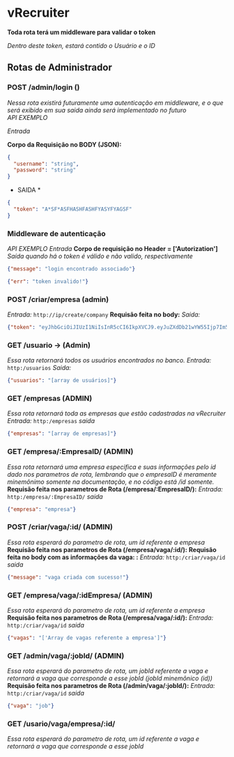 # vRecruiter

**Toda rota terá um middleware para validar o token**

*Dentro deste token, estará contido o Usuário e o ID*

## Rotas de Administrador

### POST /admin/login ()

*Nessa rota existirá futuramente uma autenticação em middleware, e o que será exibido em sua saida ainda será implementado no futuro*
<br>
*API EXEMPLO*

*Entrada*

**Corpo da Requisição no BODY (JSON):**

```json
{
  "username": "string",
  "password": "string"
}
```
* SAIDA *

```json
{
  "token": "A*SF*ASFHASHFASHFYASYFYAGSF"
}
```
### Middleware de autenticação
*API EXEMPLO*
*Entrada*
**Corpo de requisição no Header = ['Autorization']**
*Saída quando há o token é válido e não valido, respectivamente*
```Json 
{"message": "login encontrado associado"}
```
```Json 
{"err": "token invalido!"}
```
### POST /criar/empresa (admin)
*Entrada:* ```http://ip/create/company```
**Requisão feita no body:**
*Saida:* 

```Json 
{"token": "eyJhbGciOiJIUzI1NiIsInR5cCI6IkpXVCJ9.eyJuZXdDb21wYW55Ijp7Im5hbWUiOiJjb3JpbnRoaWFucyBGQyIsImlkIjo1fSwiaWF0IjoxNjgzODEzMDczLCJleHAiOjE5OTkzODkwNzN9QbM8CiWlcZk010H5Gd_kttNy-f_UKS8lPcSklQk5.hAU"}
```
### GET /usuario -> (Admin)
*Essa rota retornará todos os usuários encontrados no banco.*
*Entrada:* ```http:/usuarios```
*Saida:* 

```Json 
{"usuarios": "[array de usuários]"}
```

### GET /empresas (ADMIN)

*Essa rota retornará toda as empresas que estão cadastradas na vRecruiter*
*Entrada:* ```http:/empresas```
*saida*
```Json 
{"empresas": "[array de empresas]"}
```
### GET /empresa/:EmpresaID/ (ADMIN)
*Essa rota retornará uma empresa especifica e suas informações pelo id dado nos parametros de rota, lembrando que o empresaID é meramente minemônimo somente na documentação, e no código está /id somente.*
**Requisão feita nos parametros de Rota (/empresa/:EmpresaID/):**
*Entrada:* ```http:/empresa/:EmpresaID/```
*saida*
```Json 
{"empresa": "empresa"}
```
### POST /criar/vaga/:id/ (ADMIN)
*Essa rota esperará do parametro de rota, um id referente a empresa*
**Requisão feita nos parametros de Rota (/empresa/vaga/:id/):**
**Requisão feita no body com as informações da vaga:  :**
*Entrada:* ```http:/criar/vaga/id```
*saida*
```Json 
{"message": "vaga criada com sucesso!"}
```
### GET /empresa/vaga/:idEmpresa/ (ADMIN)
*Essa rota esperará do parametro de rota, um id referente a empresa*
**Requisão feita nos parametros de Rota (/empresa/vaga/:id/):**
*Entrada:* ```http:/criar/vaga/id```
*saida*
```Json 
{"vagas": "['Array de vagas referente a empresa']"}
```
### GET /admin/vaga/:jobId/ (ADMIN)
*Essa rota esperará do parametro de rota, um jobId referente a vaga e retornará a vaga que corresponde a esse jobId (jobId minemônico (id))*
**Requisão feita nos parametros de Rota (/admin/vaga/:jobId/):**
*Entrada:* ```http:/criar/vaga/id```
*saida*
```Json 
{"vaga": "job"}
```
### GET /usario/vaga/empresa/:id/
*Essa rota esperará do parametro de rota, um id referente a vaga e retornará a vaga que corresponde a esse jobId*
